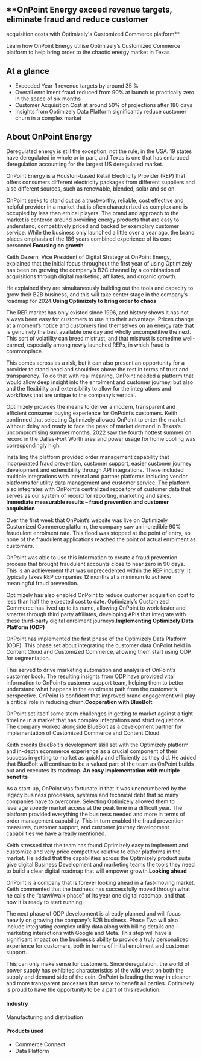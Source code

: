 ## \*\*OnPoint Energy exceed revenue targets, eliminate fraud and reduce customer

acquisition costs with Optimizely's Customized Commerce platform\*\*

Learn how OnPoint Energy utilise Optimizely’s Customized Commerce platform to
help bring order to the chaotic energy market in Texas

## At a glance

- Exceeded Year-1 revenue targets by around 35 %
- Overall enrollment fraud reduced from 90% at launch to practically zero in the space of six months
- Customer Acquisition Cost at around 50% of projections after 180 days
- Insights from Optimizely Data Platform significantly reduce customer churn in a complex market

## **About OnPoint Energy**

Deregulated energy is still the exception, not the rule, in the USA. 19 states
have deregulated in whole or in part, and Texas is one that has embraced
deregulation accounting for the largest US deregulated market.

OnPoint Energy is a Houston-based Retail Electricity Provider (REP) that offers
consumers different electricity packages from different suppliers and also
different sources, such as renewable, blended, solar and so on.

OnPoint seeks to stand out as a trustworthy, reliable, cost effective and
helpful provider in a market that is often characterized as complex and is
occupied by less than ethical players. The brand and approach to the market is
centered around providing energy products that are easy to understand,
competitively priced and backed by exemplary customer service. While the
business only launched a little over a year ago, the brand places emphasis of
the 186 years combined experience of its core personnel.**Focusing on growth**

Keith Dezern, Vice President of Digital Strategy at OnPoint Energy, explained
that the initial focus throughout the first year of using Optimizely has been on
growing the company’s B2C channel by a combination of acquisitions through
digital marketing, affiliates, and organic growth.

He explained they are simultaneously building out the tools and capacity to grow
their B2B business, and this will take center stage in the company’s roadmap for 2024.**Using Optimizely to bring order to chaos**

The REP market has only existed since 1996, and history shows it has not always
been easy for customers to use it to their advantage. Prices change at a
moment’s notice and customers find themselves on an energy rate that is
genuinely the best available one day and wholly uncompetitive the next. This
sort of volatility can breed mistrust, and that mistrust is sometime well-
earned, especially among newly launched REPs, in which fraud is commonplace.

This comes across as a risk, but it can also present an opportunity for a
provider to stand head and shoulders above the rest in terms of trust and
transparency. To do that with real meaning, OnPoint needed a platform that would
allow deep insight into the enrolment and customer journey, but also and the
flexibility and extensibility to allow for the integrations and workflows that
are unique to the company’s vertical.

Optimizely provides the means to deliver a modern, transparent and efficient
consumer buying experience for OnPoint’s customers. Keith confirmed that
selecting Optimizely allowed OnPoint to enter the market without delay and ready
to face the peak of market demand in Texas’s uncompromising summer months. 2022
saw the fourth hottest summer on record in the Dallas-Fort Worth area and power
usage for home cooling was correspondingly high.

Installing the platform provided order management capability that incorporated
fraud prevention, customer support, easier customer journey development and
extensibility through API integrations. These included multiple integrations
with internal and partner platforms including vendor platforms for utility data
management and customer service. The platform also integrates with OnPoint’s
centralized repository of customer data that serves as our system of record for
reporting, marketing and sales. **Immediate measurable results – fraud
prevention and customer acquisition**

Over the first week that OnPoint’s website was live on Optimizely Customized
Commerce platform, the company saw an incredible 90% fraudulent enrolment rate.
This flood was stopped at the point of entry, so none of the fraudulent
applications reached the point of actual enrolment as customers.

OnPoint was able to use this information to create a fraud prevention process
that brought fraudulent accounts close to near zero in 90 days. This is an
achievement that was unprecedented within the REP industry. It typically takes
REP companies 12 months at a minimum to achieve meaningful fraud prevention.

Optimizely has also enabled OnPoint to reduce customer acquisition cost to less
than half the expected cost to date. Optimizely’s Customized Commerce has lived
up to its name, allowing OnPoint to work faster and smarter through third party
affiliates, developing APIs that integrate with these third-party digital
enrolment journeys.**Implementing Optimizely Data Platform (ODP)**

OnPoint has implemented the first phase of the Optimizely Data Platform (ODP).
This phase set about integrating the customer data OnPoint held in Content Cloud
and Customized Commerce, allowing them start using ODP for segmentation.

This served to drive marketing automation and analysis of OnPoint’s customer
book. The resulting insights from ODP have provided vital information to
OnPoint’s customer support team, helping them to better understand what happens
in the enrolment path from the customer’s perspective. OnPoint is confident that
improved brand engagement will play a critical role in reducing
churn.**Cooperation with BlueBolt**

OnPoint set itself some stern challenges in getting to market against a tight
timeline in a market that has complex integrations and strict regulations. The
company worked alongside BlueBolt as a development partner for implementation of
Customized Commerce and Content Cloud.

Keith credits BlueBolt’s development skill set with the Optimizely platform and
in-depth ecommerce experience as a crucial component of their success in getting
to market as quickly and efficiently as they did. He added that BlueBolt will
continue to be a valued part of the team as OnPoint builds out and executes its
roadmap. **An easy implementation with multiple benefits**

As a start-up, OnPoint was fortunate in that it was unencumbered by the legacy
business processes, systems and technical debt that so many companies have to
overcome. Selecting Optimizely allowed them to leverage speedy market access at
the peak time in a difficult year. The platform provided everything the business
needed and more in terms of order management capability. This in turn enabled
the fraud prevention measures, customer support, and customer journey
development capabilities we have already mentioned.

Keith stressed that the team has found Optimizely easy to implement and
customize and very price competitive relative to other platforms in the market.
He added that the capabilities across the Optimizely product suite give digital
Business Development and marketing teams the tools they need to build a clear
digital roadmap that will empower growth.**Looking ahead**

OnPoint is a company that is forever looking ahead in a fast-moving market.
Keith commented that the business has successfully moved through what he calls
the “crawl/walk phase” of its year one digital roadmap, and that now it is ready
to start running.

The next phase of ODP development is already planned and will focus heavily on
growing the company’s B2B business. Phase Two will also include integrating
complex utility data along with billing details and marketing interactions with
Google and Meta. This step will have a significant impact on the business’s
ability to provide a truly personalized experience for customers, both in terms
of initial enrolment and customer support.

This can only make sense for customers. Since deregulation, the world of power
supply has exhibited characteristics of the wild west on both the supply and
demand side of the coin. OnPoint is leading the way in cleaner and more
transparent processes that serve to benefit all parties. Optimizely is proud to
have the opportunity to be a part of this revolution.

#### Industry

Manufacturing and distribution

#### Products used

- Commerce Connect
- Data Platform

